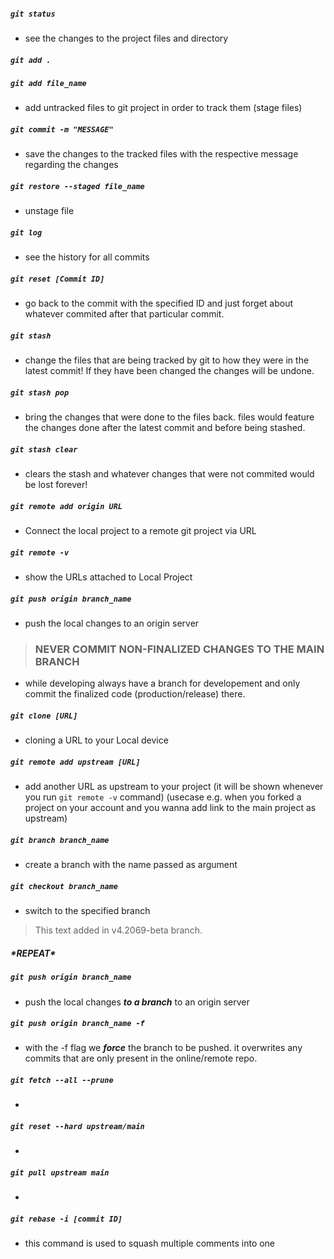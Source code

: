 ##### `git status`
- see the changes to the project files and directory

##### `git add .`
##### `git add file_name`
- add untracked files to git project in order to track them (stage files)

##### `git commit -m "MESSAGE"`
- save the changes to the tracked files with the respective message regarding the changes

##### `git restore --staged file_name`
- unstage file

##### `git log`
- see the history for all commits

##### `git reset [Commit ID]`
- go back to the commit with the specified ID and just forget about whatever commited after that particular commit.

##### `git stash`
- change the files that are being tracked by git to how they were in the latest commit! If they have been changed the changes will be undone.

##### `git stash pop`
- bring the changes that were done to the files back. files would feature the changes done after the latest commit and before being stashed.

##### `git stash clear`
- clears the stash and whatever changes that were not commited would be lost forever!

##### `git remote add origin URL`
- Connect the local project to a remote git project via URL

##### `git remote -v`
- show the URLs attached to Local Project

##### `git push origin branch_name`
- push the local changes to an origin server

>### NEVER COMMIT NON-FINALIZED CHANGES TO THE MAIN BRANCH
- while developing always have a branch for developement and only commit the finalized code (production/release) there.

##### `git clone [URL]`
- cloning a URL to your Local device

##### `git remote add upstream [URL]`
- add another URL as upstream to your project (it will be shown whenever you run `git remote -v` command) (usecase e.g. when you forked a project on your account and you wanna add link to the main project as upstream)

##### `git branch branch_name`
- create a branch with the name passed as argument

##### `git checkout branch_name`
- switch to the specified branch

> This text added in v4.2069-beta branch.

##### **\*REPEAT\***
##### `git push origin branch_name`
- push the local changes ***to a branch*** to an origin server

##### `git push origin branch_name -f`
- with the -f flag we ***force*** the branch to be pushed. it overwrites any commits that are only present in the online/remote repo.

##### `git fetch --all --prune`
- 
##### `git reset --hard upstream/main`
-
##### `git pull upstream main`
-

##### `git rebase -i [commit ID]`
- this command is used to squash multiple comments into one